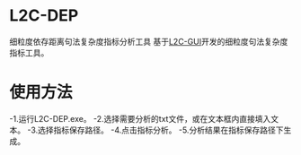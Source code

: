 # L2C-DEP
细粒度依存距离句法复杂度指标分析工具
基于[L2C-GUI](https://github.com/iris2hu/l2c-gui)开发的细粒度句法复杂度指标工具。
# 使用方法
-1.运行L2C-DEP.exe。
-2.选择需要分析的txt文件，或在文本框内直接填入文本。
-3.选择指标保存路径。
-4.点击指标分析。
-5.分析结果在指标保存路径下生成。
